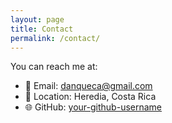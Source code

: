 ```yaml
---
layout: page
title: Contact
permalink: /contact/
---
```


You can reach me at:

- 📧 Email: danqueca@gmail.com
- 📍 Location: Heredia, Costa Rica
- 🌐 GitHub: [your-github-username](https://github.com/your-github-username)